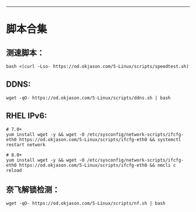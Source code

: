 *****

# 脚本合集

## 测速脚本：

```shell
bash <(curl -Lso- https://od.okjason.com/5-Linux/scripts/speedtest.sh)
```


## DDNS:
```shell
wget -qO- https://od.okjason.com/5-Linux/scripts/ddns.sh | bash
```

## RHEL IPv6:
```shell
# 7.0+
yum install wget -y && wget -O /etc/sysconfig/network-scripts/ifcfg-eth0 https://od.okjason.com/5-Linux/scripts/ifcfg-eth0 && systemctl restart network

# 8.0+
yum install wget -y && wget -O /etc/sysconfig/network-scripts/ifcfg-eth0 https://od.okjason.com/5-Linux/scripts/ifcfg-eth0 && nmcli c reload
```

## 奈飞解锁检测：
```shell
wget -qO- https://od.okjason.com/5-Linux/scripts/nf.sh | bash
```